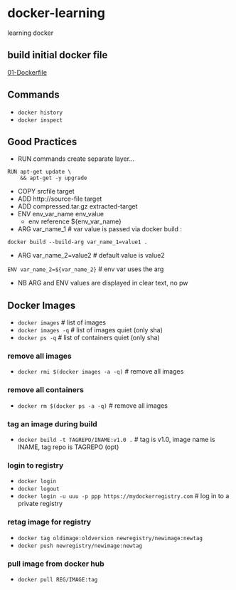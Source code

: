 # docker-learning
learning docker
## build initial docker file
[01-Dockerfile](./01-Dockerfile)
## Commands
- `docker history`
- `docker inspect`
## Good Practices
- RUN commands create separate layer... 

```
RUN apt-get update \
	&& apt-get -y upgrade
```
- COPY srcfile target
- ADD http://source-file target
- ADD compressed.tar.gz extracted-target
- ENV env_var_name env_value
  - env reference ${env_var_name}
- ARG var_name_1 # var value is passed via docker build : 

`docker build --build-arg var_name_1=value1 .`

- ARG var_name_2=value2 # default value is value2
  
`ENV var_name_2=${var_name_2}` # env var uses the arg 

- NB ARG and ENV values are displayed in clear text, no pw
## Docker Images
- `docker images` # list of images
- `docker images -q` # list of images quiet (only sha)
- `docker ps -q` # list of containers quiet (only sha)
### remove all images
- `docker rmi $(docker images -a -q)` # remove all images
### remove all containers
- `docker rm $(docker ps -a -q)` # remove all images
### tag an image during build
- `docker build -t TAGREPO/INAME:v1.0 .` # tag is v1.0, image name is INAME, tag repo is TAGREPO (opt)
### login to registry
- `docker login`
- `docker logout`
- `docker login -u uuu -p ppp https://mydockerregistry.com` # log in to a private registry
### retag image for registry
- `docker tag oldimage:oldversion newregistry/newimage:newtag`
- `docker push newregistry/newimage:newtag`
### pull image from docker hub
- `docker pull REG/IMAGE:tag`
